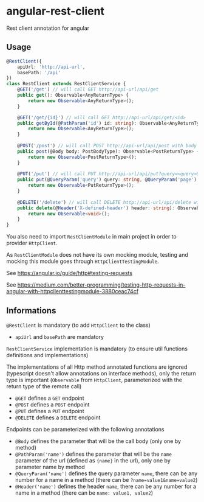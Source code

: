 # angular-rest-client

Rest client annotation for angular

## Usage
```typescript
@RestClient({
    apiUrl: 'http://api-url',
    basePath: '/api'
})
class RestClient extends RestClientService {
    @GET('/get') // will call GET http://api-url/api/get
    public get(): Observable<AnyReturnType> {
        return new Observable<AnyReturnType>();
    }

    @GET('/get/{id}') // will call GET http://api-url/api/get/<id>
    public getById(@PathParam('id') id: string): Observable<AnyReturnType> {
        return new Observable<AnyReturnType>();
    }
    
    @POST('/post') // will call POST http://api-url/api/post with body <body>
    public post(@Body body: PostBodyType): Observable<PostReturnType> {
        return new Observable<PostReturnType>();
    }
    
    @PUT('/put') // will call PUT http://api-url/api/put?query=<query>&page=<page>
    public put(@QueryParam('query') query: string, @QueryParam('page') page: number): Observable<PutReturnType> {
        return new Observable<PutReturnType>();
    }
    
    @DELETE('/delete') // will call DELETE http://api-url/api/delete with header X-defined-header: <header>
    public delete(@Header('X-defined-header') header: string): Observable<void> {
        return new Observable<void>();
    }
}
```

You also need to import `RestClientModule` in main project in order to provider `HttpClient`.

As `RestClientModule` does not have its own mocking module, testing and mocking this module goes through `HttpClientTestingModule`.

See https://angular.io/guide/http#testing-requests

See https://medium.com/better-programming/testing-http-requests-in-angular-with-httpclienttestingmodule-3880ceac74cf

## Informations

`@RestClient` is mandatory (to add `HttpClient` to the class)

- `apiUrl` and `basePath` are mandatory

`RestClientService` implementation is mandatory (to ensure util functions definitions and implementations)

The implementations of all Http method annotated functions are ignored (typescript doesn't allow annotations on
 interface methods), only the return type is important (`Observable` from `HttpClient`, parameterized with the return
 type of the remote call)

- `@GET` defines a `GET` endpoint
- `@POST` defines a `POST` endpoint
- `@PUT` defines a `PUT` endpoint
- `@DELETE` defines a `DELETE` endpoint

Endpoints can be parameterized with the following annotations

- `@Body` defines the parameter that will be the call body (only one by method)
- `@PathParam('name')` defines the parameter that will be the `name` parameter of the url (defined as `{name}` in the
 url), only one by parameter name by method
- `@QueryParam('name')` defines the query parameter `name`, there can be any number for a name in a method (there can
 be `?name=value1&name=value2`)
 - `@Header('name')` defines the header `name`, there can be any number for a name in a method (there can be
 `name: value1, value2`)